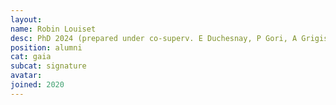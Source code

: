 ```yaml
---
layout:
name: Robin Louiset
desc: PhD 2024 (prepared under co-superv. E Duchesnay, P Gori, A Grigis)
position: alumni
cat: gaia
subcat: signature
avatar:
joined: 2020
---
```


